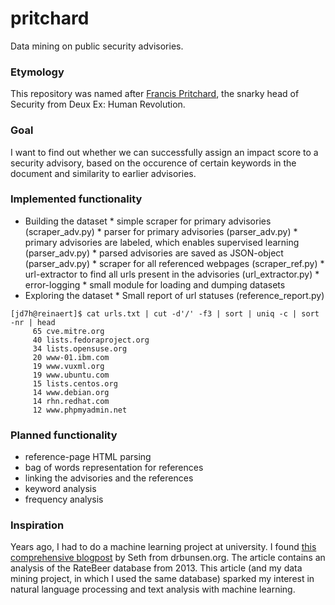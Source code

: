 # pritchard
Data mining on public security advisories.

### Etymology
This repository was named after [Francis Pritchard](http://deusex.wikia.com/wiki/Francis_Pritchard), the snarky head of Security from Deux Ex: Human Revolution.

### Goal
I want to find out whether we can successfully assign 
an impact score to a security advisory, 
based on the occurence of certain keywords in the document
and similarity to earlier advisories. 

### Implemented functionality
* Building the dataset
        * simple scraper for primary advisories (scraper_adv.py)
        * parser for primary advisories (parser_adv.py)
        * primary advisories are labeled, which enables supervised learning (parser_adv.py)
        * parsed advisories are saved as JSON-object (parser_adv.py)
        * scraper for all referenced webpages (scraper_ref.py)
        * url-extractor to find all urls present in the advisories (url_extractor.py)
        * error-logging
        * small module for loading and dumping datasets
* Exploring the dataset
        * Small report of url statuses (reference_report.py)

```
[jd7h@reinaert]$ cat urls.txt | cut -d'/' -f3 | sort | uniq -c | sort -nr | head 
     65 cve.mitre.org
     40 lists.fedoraproject.org
     34 lists.opensuse.org
     20 www-01.ibm.com
     19 www.vuxml.org
     19 www.ubuntu.com
     15 lists.centos.org
     14 www.debian.org
     14 rhn.redhat.com
     12 www.phpmyadmin.net
```

### Planned functionality
* reference-page HTML parsing
* bag of words representation for references
* linking the advisories and the references
* keyword analysis
* frequency analysis

### Inspiration
Years ago, I had to do a machine learning project at university. I found [this comprehensive blogpost](http://www.drbunsen.org/beer-selection/) by Seth from drbunsen.org. The article contains an analysis of the RateBeer database from 2013. This article (and my data mining project, in which I used the same database) sparked my interest in natural language processing and text analysis with machine learning.

